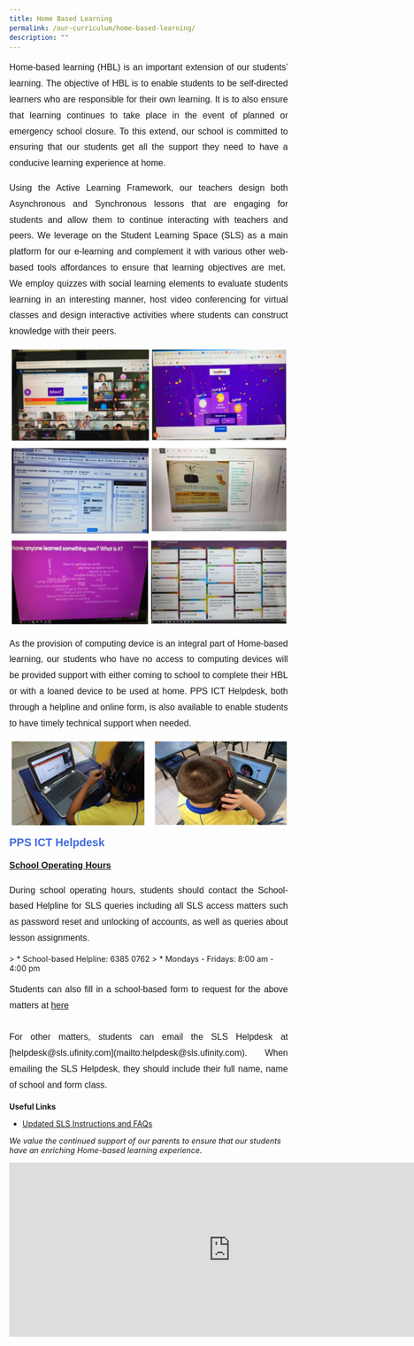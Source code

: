 ```yaml
---
title: Home Based Learning
permalink: /our-curriculum/home-based-learning/
description: ""
---
```

<p style="font-family:arial; font-size:16px; text-align:justify; line-height:1.8">Home-based learning (HBL) is an important extension of our students’ learning.&nbsp;The objective of HBL is to enable students to be self-directed learners who are responsible for their own learning. It is to also ensure that learning continues to take place in the event of planned or emergency school closure. To this extend, our school is committed to ensuring that our students get all the support they need to have a conducive learning experience at home. </p>
  
<p style="font-family:arial; font-size:16px; text-align:justify; line-height:1.8">Using the Active Learning Framework, our teachers design both Asynchronous and Synchronous lessons that are engaging for students and allow them to continue interacting with teachers and peers. We leverage on the Student Learning Space (SLS) as a main platform for our e-learning and complement it with various other web-based tools affordances to ensure that learning objectives are met.&nbsp; We employ quizzes with social learning elements to evaluate students learning in an interesting manner, host video conferencing for virtual classes and design interactive activities where students can construct knowledge with their peers.</p>

![](/images/HBL/hbl1.png)
![](/images/HBL/hbl2.png)

<p style="font-family:arial; font-size:16px; text-align:justify; line-height:1.8">As the provision of computing device is an integral part of Home-based learning, our students who have no access to computing devices will be provided support with either coming to school to complete their HBL or with a loaned device to be used at home. PPS ICT Helpdesk, both through a helpline and online form, is also available to enable students to have timely technical support when needed.</p>

![](/images/HBL/hbl3.png)


<div style="font-family:arial; font-size:20px; font-weight:bold; color:royalblue">PPS ICT Helpdesk</div>
<p style="font-family:arial; font-size:16px; font-weight:bold; line-height:1.8"><u>School Operating Hours</u></p>
<div style="font-family:arial; font-size:16px; text-align:justify; line-height:1.8">During school operating hours, students should contact the School-based Helpline for SLS queries including all SLS access matters such as password reset and unlocking of accounts, as well as queries about lesson assignments.</div>


&gt; * School-based Helpline: 6385 0762
&gt; * Mondays - Fridays: 8:00 am - 4:00 pm


<p style="font-family:arial; font-size:16px; text-align:justify; line-height:1.8">Students can also fill in a school-based form to request for the above matters at <a href="go.gov.sg/sls-pps">here</a><br><br>
For other matters, students can email the SLS Helpdesk at [helpdesk@sls.ufinity.com](mailto:helpdesk@sls.ufinity.com). When emailing the SLS Helpdesk, they should include their full name, name of school and form class.</p><p>



**Useful Links**


*   [Updated SLS Instructions and FAQs](/files/SLS%20Student%20Annexes%20(Instructions%20and%20FAQs,%20updated%2015%20Mar).pdf)

*We value the continued support of our parents to ensure that our students have an enriching Home-based learning experience.*

<iframe width="800" height="315" src="https://www.youtube.com/embed/qg4x-rswXUM" title="Home-based Learning: How to Make it Work (Primary)" frameborder="0" allow="accelerometer; autoplay; clipboard-write; encrypted-media; gyroscope; picture-in-picture; web-share" allowfullscreen=""></iframe></p>